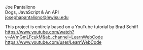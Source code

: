 Joe Pantaliono  
Dogs, JavaScript & An API  
josephapantaliono@lewisu.edu

This project is entirely based on a YouTube tutorial by Brad Schiff  
https://www.youtube.com/watch?v=AVmGmLFcukM&ab_channel=LearnWebCode  
https://www.youtube.com/user/LearnWebCode
